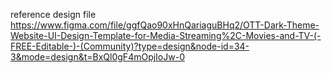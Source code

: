 reference design file https://www.figma.com/file/ggfQao90xHnQariaguBHq2/OTT-Dark-Theme-Website-UI-Design-Template-for-Media-Streaming%2C-Movies-and-TV-(-FREE-Editable-)-(Community)?type=design&node-id=34-3&mode=design&t=BxQl0gF4mOpjIoJw-0
